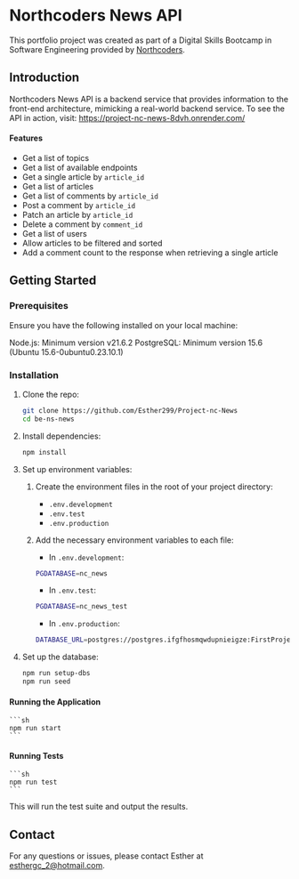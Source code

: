 # Northcoders News API

This portfolio project was created as part of a Digital Skills Bootcamp in
Software Engineering provided by [Northcoders](https://northcoders.com/).

## Introduction

Northcoders News API is a backend service that provides information to the front-end architecture, mimicking a real-world backend service. To see the API in action, visit: https://project-nc-news-8dvh.onrender.com/

#### Features

- Get a list of topics
- Get a list of available endpoints
- Get a single article by `article_id`
- Get a list of articles
- Get a list of comments by `article_id`
- Post a comment by `article_id`
- Patch an article by `article_id`
- Delete a comment by `comment_id`
- Get a list of users
- Allow articles to be filtered and sorted
- Add a comment count to the response when retrieving a single article

## Getting Started

### Prerequisites

Ensure you have the following installed on your local machine:

Node.js: Minimum version v21.6.2
PostgreSQL: Minimum version 15.6 (Ubuntu 15.6-0ubuntu0.23.10.1)

### Installation

1. Clone the repo:

   ```sh
   git clone https://github.com/Esther299/Project-nc-News
   cd be-ns-news
   ```

2. Install dependencies:

   ```sh
   npm install
   ```

3. Set up environment variables:

      1. Create the environment files in the root of your project directory:
            - `.env.development`
            - `.env.test`
            - `.env.production`
            
      2. Add the necessary environment variables to each file:
         - In `.env.development`:
         ```sh
         PGDATABASE=nc_news
         ```
         - In `.env.test`:
         ```sh
         PGDATABASE=nc_news_test
         ```
         - In `.env.production`:
         ```sh
         DATABASE_URL=postgres://postgres.ifgfhosmqwdupnieigze:FirstProjectMay2024@aws-0-eu-west-2.pooler.supabase.com:5432/postgres
         ```
                  
4. Set up the database:

   ```sh
   npm run setup-dbs
   npm run seed
   ```

#### Running the Application

    ```sh
    npm run start
    ```

#### Running Tests

    ```sh
    npm run test
    ```
This will run the test suite and output the results.

## Contact

For any questions or issues, please contact Esther at esthergc_2@hotmail.com.